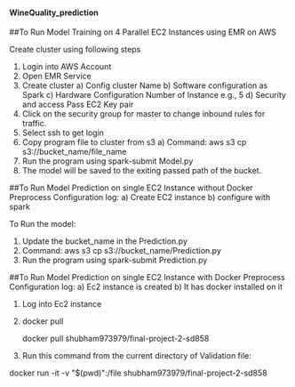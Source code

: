 #### WineQuality_prediction
##To Run Model Training on 4 Parallel EC2 Instances using EMR on AWS

Create cluster using following steps

1. Login into AWS Account
2. Open EMR Service
3. Create cluster
	a) Config cluster Name
	b) Software configuration as Spark
	c) Hardware Configuration Number of Instance e.g., 5
	d) Security and access Pass EC2 Key pair
4. Click on the security group for master to change inbound rules for traffic.
5. Select ssh to get login
6. Copy program file to cluster from s3
a) Command:  aws s3 cp s3://bucket_name/file_name
7. Run the program using spark-submit Model.py
8. The model will be saved to the exiting passed path of the bucket.


##To Run Model Prediction on single EC2 Instance without Docker
Preprocess Configuration log:
 a) Create EC2 instance 
 b) configure with spark

To Run the model:
1) Update the bucket_name in the Prediction.py
2) Command:  aws s3 cp s3://bucket_name/Prediction.py
3) Run the program using spark-submit Prediction.py


##To Run Model Prediction on single EC2 Instance with Docker
Preprocess Configuration log:
a) Ec2 instance is created
b) It has docker installed on it

1) Log into Ec2 instance

2) docker pull 

	docker pull shubham973979/final-project-2-sd858

3)  Run this command from the current directory of Validation file:

 docker run -it -v "$(pwd)":/file shubham973979/final-project-2-sd858
